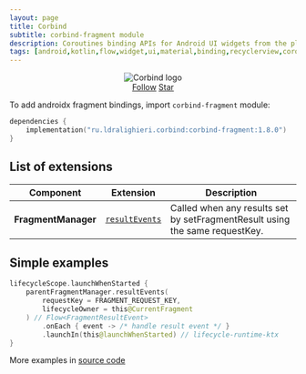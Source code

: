 ```yaml
---
layout: page
title: Corbind
subtitle: corbind-fragment module
description: Coroutines binding APIs for Android UI widgets from the platform and support libraries. Androidx activity bindings.
tags: [android,kotlin,flow,widget,ui,material,binding,recyclerview,coroutines,kotlin-extensions,kotlin-library,android-library,fragment,viewpager,activity,drawerlayout,appcompat,kotlin-coroutines,swiperefreshlayout,android-ui-widgets]
---
```


<div style="text-align: center">
    <img src="https://ldralighieri.github.io/Corbind/img/corbind.svg" alt="Corbind logo"/>
</div>

<script async defer src="https://buttons.github.io/buttons.js"></script>
<div style="text-align: center">
  <a class="github-button" href="https://github.com/LDRAlighieri" data-size="large" aria-label="Follow @LDRAlighieri on GitHub">Follow</a>
  <a class="github-button" href="https://github.com/LDRAlighieri/Corbind" data-icon="octicon-star" data-size="large" aria-label="Star LDRAlighieri/Corbind on GitHub">Star</a>
</div>

To add androidx fragment bindings, import `corbind-fragment` module:

```kotlin
dependencies {
    implementation("ru.ldralighieri.corbind:corbind-fragment:1.8.0")
}
```

## List of extensions

Component | Extension | Description
--|---|--
**FragmentManager** | [`resultEvents`][FragmentManager_resultEvents] | Called when any results set by setFragmentResult using the same requestKey.


## Simple examples

```kotlin
lifecycleScope.launchWhenStarted {
    parentFragmentManager.resultEvents(
        requestKey = FRAGMENT_REQUEST_KEY,
        lifecycleOwner = this@CurrentFragment
    ) // Flow<FragmentResultEvent>
        .onEach { event -> /* handle result event */ }
        .launchIn(this@launchWhenStarted) // lifecycle-runtime-ktx
}
```

More examples in [source code][source]

[source]: https://github.com/LDRAlighieri/Corbind/tree/master/corbind-fragment

[FragmentManager_resultEvents]: https://github.com/LDRAlighieri/Corbind/blob/master/corbind-fragment/src/main/kotlin/ru/ldralighieri/corbind/fragment/FragmentManagerResultEvents.kt
